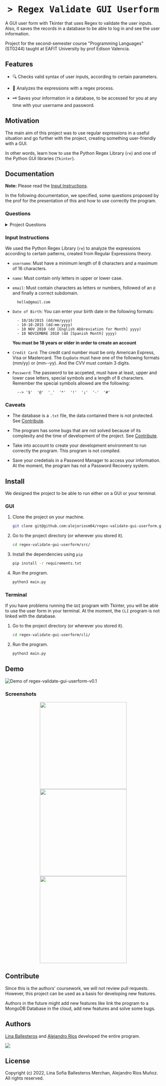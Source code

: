 <h1 align="center">
    <tt>> Regex Validate GUI Userform</tt>
</h1>

A GUI user form with Tkinter that uses Regex to validate the user inputs. Also, it saves the records in a database to be able to log in and see the user information.

Project for the second-semester course "Programming Languages" (ST0244) taught at EAFIT University by prof Edison Valencia.

## Features

- 🔍 Checks valid syntax of user inputs, according to certain parameters.

- 🧬 Analyzes the expressions with a regex process.

- 🗝 Saves your information in a database, to be accessed for you at any time with your username and password.

## Motivation

The main aim of this project was to use regular expressions in a useful situation and go further with the project, creating something user-friendly with a GUI.

In other words, learn how to use the Python Regex Library (`re`) and one of the Python GUI libraries (`Tkinter`).

## Documentation

**Note:** Please read the [Input Instructions](#input-instructions).

In the following documentation, we specified, some questions proposed by the prof for the presentation of this and how to use correctly the program.

### Questions

<details><summary>Project Questions</summary>

**1. What was the chosen programming language and why?**

    The chosen programming language was Python. The reasons why it was chosen 
    were essentially based on the large number of tools provided by a high-level 
    language such as Python, because in the case of reading regular expressions, 
    the library "re” located in the Python standard libraries module was very 
    helpful when interpreting patterns in String expressions or phrases. In 
    addition, the library provides an approach and allows to understand in a 
    great way the operation of a regular expression and the behavior of reading 
    the characters when carrying out the compilation work. In this same sense, 
    Python is a language that allows the programmer to work very efficiently 
    with String type data, since actions such as slicing, concatenation, 
    conversion and iteration of text strings become a much clearer and more 
    concise task taking into account the variety of functions that Python 
    provides to modify strings. On the other hand, this language also has many 
    possibilities when it comes to implementing Graphic User Interfaces (GUI), 
    since the idea of carrying out a graphic part within the project was 
    explored so that it would be reflected, in a way more familiar to the user, 
    the importance and daily use of regular expressions; therefore, having 
    worked with this language allowed executing the visual scope of the project 
    and linking the interface with the logical part of the program.

**2. What is your general opinion of the chosen programming language?**

    From our perspective, we believe that the chosen language represents a large 
    number of benefits and learning within the development of a project, since 
    it adapts appropriately to the needs of the programmer and users, and offers 
    a wide variety of options when executing an action, such as being able to 
    offer different programming paradigms when choosing a coding style where the 
    most strengthened is the imperative paradigm, followed by object-oriented 
    programming and certain part of functional programming; along the same 
    lines, we consider that Python is a very ordered and concise language that 
    allows ideas to be illustrated with the support of various libraries, 
    functions and applications integrated or compatible with Python, for example 
    in the field of data analysis, databases, etc. Likewise, we consider that 
    Python is a very versatile language when it comes to developing applications 
    or user interfaces, this is reflected, for example, in applications such as 
    Netflix and Spotify whose main programming language is Python.

**3. What is your appreciation of the way of input and output of data in this programming language?**

    
    Taking into account that within the project we worked with regular 
    expressions, it was necessary to be able to interact with the user so that 
    an expression could be read and interpreted. For this, the input() function 
    was used, which is part of the Python language by default and its function 
    is based on receiving data on the screen, stopping the reading flow until 
    the user enters certain information. We consider that this data collection 
    is very convenient in terms of the needs of developers since it is a 
    function that already comes with the Python package, compared to Java, for 
    example, where a function as essential as requesting data by keyboard must 
    be done by importing the module "java.util.Scanner" where this same Scanner 
    must be initialized for its use. Due to the above, data entry in Python is 
    quick and simplified with the input() function whose value it will receive 
    by default will be a string type, which is ideal when working with text 
    strings, as it was in the case of this project. On the other hand, in the 
    data output there is the print() function, which is a tool with a large 
    number of features that allow you to modify the output values in a more 
    profitable way, because with print(), actions such as formatting strings or 
    String Interpolation, printing several lines of text, the specification of 
    parameters that print() receives, are activities that over time have evolved 
    and become more comfortable to use when programming, which makes the screen 
    output more accurate.

**4. How is the handling of data types and data structures in this programming language?**

    Regarding data handling, Python is a very flexible interpreted language 
    since it is dynamically typed and allows the management of different types 
    of data within the same block of code, for example, in functions, which can 
    receive as a parameter and return different types of data. Likewise, Python 
    offers different tools when working with large data flows and for this 
    reason it is very popular in the field of data science and big data 
    management. Regarding data structures, Python is a language that allows easy 
    understanding of the use of data structures and different algorithms due to 
    its syntactic simplicity, as the programmer seeks to focus more on the 
    operation of the given data structure/algorithm and not worry so much about 
    the format or basic structure of the code. In addition to the above, Python 
    is a language that has a wide variety of collections and libraries that 
    allow working with different data structures such as stacks and queues, as 
    well as data structures such as linked lists and trees can be observed with 
    object-oriented programming, which facilitates the execution of data 
    analysis projects that, for example, must be added to complex data 
    structures.

</details>


### Input Instructions

We used the Python Regex Library (`re`) to analyze the expressions according to certain patterns, created from Regular Expressions theory.

- `username`: Must have a minimum length of 8 characters and a maximum of 16 characters.
- `name`: Must contain only letters in upper or lower case.
- `email`: Must contain characters as letters or numbers, followed of an `@` and finally a correct subdomain.

        hello@gmail.com

- `Date of Birth`: You can enter your birth date in the following formats:
                  
        - 10/10/2015 (dd/mm/yyyy)
        - 10-10-2015 (dd-mm-yyyy)
        - 10 NOV 2010 (dd [English Abbreviation for Month] yyyy)
        - 10 NOVIEMBRE 2010 (dd [Spanish Month] yyyy)
                  
    **You must be 18 years or older in order to create an account**

- `Credit Card`: The credit card number must be only American Express, Visa or Mastercard. The `ExpDate` must have one of the following formats (mm/yy) or (mm--yy). And the CVV must contain 3 digits.

- `Password`: The password to be accpeted, must have at least, upper and lower case letters, special symbols and a length of 8 characters. Remember the special symbols allowed are the following:
    
        --> '$'  '@'  '_'  '*'  '!'  '¡'  '-'  '#'

### Caveats

- The database is a `.txt` file, the data contained there is not protected. See [Contribute](#contribute).

- The program has some bugs that are not solved because of its complexity and the time of development of the project. See [Contribute](#contribute).

- Take into account to create your development environment to run correctly the program. This program is not compiled.

- Save your credetials in a Password Manager to access your information. At the moment, the program has not a Password Recovery system.


## Install

We designed the project to be able to run either on a GUI or your terminal.

### GUI

1. Clone the project on your machine.

    ```bash
    git clone git@github.com:alejoriosm04/regex-validate-gui-userform.git
    ```
2. Go to the project directory (or wherever you stored it).

    ```bash
    cd regex-validate-gui-userform/src/
    ```
3. Install the dependencies using `pip`

    ```bash
    pip install -r requirements.txt
    ```
4. Run the program.

    ```bash
    python3 main.py
    ```
### Terminal

If you have problems running the `GUI` program with Tkinter, you will be able to use the user form in your terminal. At the moment, the `CLI` program is not linked with the database.

1. Go to the project directory (or wherever you stored it).

    ```bash
    cd regex-validate-gui-userform/cli/
    ```
2. Run the program.

    ```bash
    python3 main.py
    ```

## Demo

![Demo of regex-validate-gui-userform-v0.1](https://i.imgur.com/F0fG98U.gif)

### Screenshots

<div align="center">
  <img src='https://i.imgur.com/nVO37Fd.png' height='280px'/>
  <img src='https://i.imgur.com/XDUCJlR.png' height='280px'/>
  <img src='https://i.imgur.com/OYYUQkh.png' height='280px'/>
</div>

## Contribute

Since this is the authors' coursework, we will not review pull requests. However, this project can be used as a basis for developing new features.

Authors in the future might add new features like link the program to a MongoDB Database in the cloud, add new features and solve some bugs.

## Authors

[Lina Ballesteros](https://github.com/linasofi13) and [Alejandro Ríos](https://github.com/alejoriosm04) developed the entire program.

<a href="https://github.com/alejoriosm04/regex-validate-gui-userform/graphs/contributors">
  <img src="https://contrib.rocks/image?repo=alejoriosm04/regex-validate-gui-userform" />
</a>

<!-- Made with [contrib.rocks](https://contrib.rocks).
-->

## License

Copyright (c) 2022, Lina Sofia Ballesteros Merchan, Alejandro Rios Muñoz. All rights reserved.
